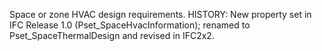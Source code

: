 ﻿Space or zone HVAC design requirements. HISTORY: New property set in IFC Release 1.0 (Pset_SpaceHvacInformation); renamed to Pset_SpaceThermalDesign and revised in IFC2x2.